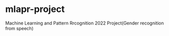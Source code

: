 # mlapr-project
Machine Learning and Pattern Rrcognition 2022 Project(Gender recognition from speech)

